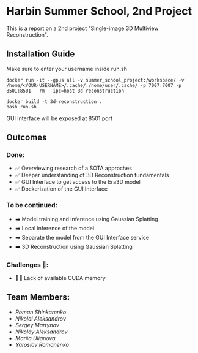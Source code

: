 # Harbin Summer School, 2nd Project

This is a report on a 2nd project "Single-image 3D Multiview Reconstruction". 

## Installation Guide

Make sure to enter your username inside run.sh

```
docker run -it --gpus all -v summer_school_project:/workspace/ -v /home/<YOUR-USERNAME>/.cache/:/home/user/.cache/ -p 7007:7007 -p 8501:8501 --rm --ipc=host 3d-reconstruction
```

```
docker build -t 3d-reconstruction .
bash run.sh
```

GUI Interface will be exposed at 8501 port

## Outcomes
### Done:
 - ✅ Overviewing research of a SOTA approches
 - ✅ Deeper understanding of 3D Reconstruction fundamentals
 - ✅ GUI Interface to get access to the Era3D model
 - ✅ Dockerization of the GUI Interface

### To be continued:
 - ➡️ Model training and inference using Gaussian Splatting 
 - ➡️ Local inference of the model
 - ➡️ Separate the model from the GUI Interface service
 - ➡️ 3D Reconstruction using Gaussian Splatting

### Challenges 🫠:
- 🏋️‍♂️ Lack of available CUDA memory

## Team Members:
- <i>Roman Shinkarenko</i>
- <i>Nikolai Aleksandrov</i>
- <i>Sergey Martynov</i>
- <i>Nikolay Aleksandrov</i>
- <i>Mariia Ulianova</i>
- <i>Yaroslav Romanenko</i>